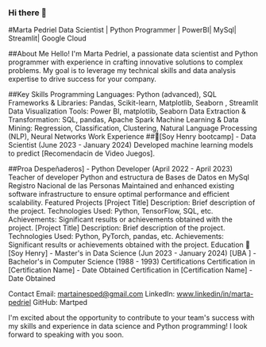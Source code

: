 ### Hi there 👋
#Marta Pedriel
Data Scientist | Python Programmer | PowerBI| MySql| Streamlit| Google Cloud

##About Me
Hello! I'm Marta Pedriel, a passionate data scientist and Python programmer with experience in crafting innovative solutions to complex problems. My goal is to leverage my technical skills and data analysis expertise to drive success for your company.

##Key Skills
Programming Languages: Python (advanced), SQL 
Frameworks & Libraries: Pandas, Scikit-learn, Matplotlib, Seaborn , Streamlit
Data Visualization Tools: Power BI, matplotlib, Seaborn
Data Extraction & Transformation: SQL, pandas, Apache Spark
Machine Learning & Data Mining: Regression, Classification, Clustering, Natural Language Processing (NLP), Neural Networks
Work Experience
##🔭[Soy Henry bootcamp] - Data Scientist (June 2023 - January 2024)
Developed machine learning models to predict [Recomendacin de Video Juegos].

##Proa Despeñaderos] - Python Developer (April 2022 - April 2023)
Teacher of developer Python and estructura de Bases de Datos en MySql
Registro Nacional de las Personas
Maintained and enhanced existing software infrastructure to ensure optimal performance and efficient scalability.
Featured Projects
[Project Title]
Description: Brief description of the project.
Technologies Used: Python, TensorFlow, SQL, etc.
Achievements: Significant results or achievements obtained with the project.
[Project Title]
Description: Brief description of the project.
Technologies Used: Python, PyTorch, pandas, etc.
Achievements: Significant results or achievements obtained with the project.
Education
🌱[Soy Henry] - Master's in Data Science (Jun 2023 - January 2024)
[UBA ] - Bachelor's in Computer Science (1988 - 1993)
Certifications
Certification in [Certification Name] - Date Obtained
Certification in [Certification Name] - Date Obtained

Contact
Email: martainesped@gmail.com
LinkedIn: www.linkedin/in/marta-pedriel
GitHub: Martped

I'm excited about the opportunity to contribute to your team's success with my skills and experience in data science and Python programming! I look forward to speaking with you soon.




